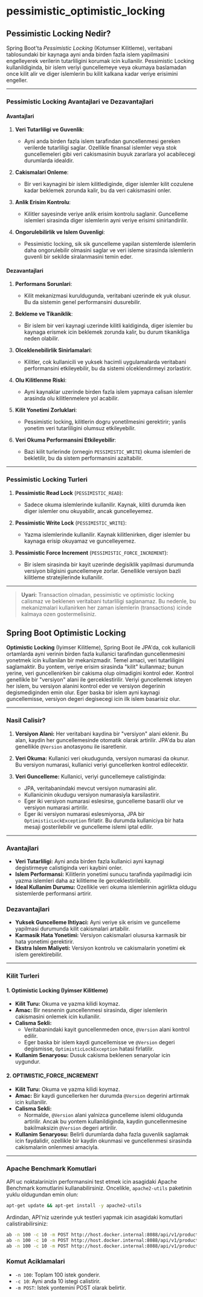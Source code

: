# pessimistic_optimistic_locking

## Pessimistic Locking Nedir?

Spring Boot'ta *Pessimistic Locking* (Kotumser Kilitleme), veritabani tablosundaki bir kaynaga ayni anda birden fazla islem yapilmasini engelleyerek verilerin tutarliligini korumak icin kullanilir. Pessimistic Locking kullanildiginda, bir islem veriyi guncellemeye veya okumaya baslamadan once kilit alir ve diger islemlerin bu kilit kalkana kadar veriye erisimini engeller.

---

### Pessimistic Locking Avantajlari ve Dezavantajlari

#### Avantajlari

1. **Veri Tutarliligi ve Guvenlik**:
    - Ayni anda birden fazla islem tarafindan guncellenmesi gereken verilerde tutarliligi saglar. Ozellikle finansal islemler veya stok guncellemeleri gibi veri cakismasinin buyuk zararlara yol acabilecegi durumlarda idealdir.

2. **Cakismalari Onleme**:
    - Bir veri kaynagini bir islem kilitlediginde, diger islemler kilit cozulene kadar beklemek zorunda kalir, bu da veri cakismasini onler.

3. **Anlik Erisim Kontrolu**:
    - Kilitler sayesinde veriye anlik erisim kontrolu saglanir. Guncelleme islemleri sirasinda diger islemlerin ayni veriye erisimi sinirlandirilir.

4. **Ongorulebilirlik ve Islem Guvenligi**:
    - Pessimistic locking, sik sik guncelleme yapilan sistemlerde islemlerin daha ongorulebilir olmasini saglar ve veri isleme sirasinda islemlerin guvenli bir sekilde siralanmasini temin eder.

#### Dezavantajlari

1. **Performans Sorunlari**:
    - Kilit mekanizmasi kuruldugunda, veritabani uzerinde ek yuk olusur. Bu da sistemin genel performansini dusurebilir.

2. **Bekleme ve Tikaniklik**:
    - Bir islem bir veri kaynagi uzerinde kilitli kaldiginda, diger islemler bu kaynaga erismek icin beklemek zorunda kalir, bu durum tikanikliga neden olabilir.

3. **Olceklenebilirlik Sinirlamalari**:
    - Kilitler, cok kullanicili ve yuksek hacimli uygulamalarda veritabani performansini etkileyebilir, bu da sistemi olceklendirmeyi zorlastirir.

4. **Olu Kilitlenme Riski**:
    - Ayni kaynaklar uzerinde birden fazla islem yapmaya calisan islemler arasinda olu kilitlenmelere yol acabilir.

5. **Kilit Yonetimi Zorluklari**:
    - Pessimistic locking, kilitlerin dogru yonetilmesini gerektirir; yanlis yonetim veri tutarliligini olumsuz etkileyebilir.

6. **Veri Okuma Performansini Etkileyebilir**:
    - Bazi kilit turlerinde (ornegin `PESSIMISTIC_WRITE`) okuma islemleri de bekletilir, bu da sistem performansini azaltabilir.

---

### Pessimistic Locking Turleri

1. **Pessimistic Read Lock** (`PESSIMISTIC_READ`):
    - Sadece okuma islemlerinde kullanilir. Kaynak, kilitli durumda iken diger islemler onu okuyabilir, ancak guncelleyemez.

2. **Pessimistic Write Lock** (`PESSIMISTIC_WRITE`):
    - Yazma islemlerinde kullanilir. Kaynak kilitlenirken, diger islemler bu kaynaga erisip okuyamaz ve guncelleyemez.

3. **Pessimistic Force Increment** (`PESSIMISTIC_FORCE_INCREMENT`):
    - Bir islem sirasinda bir kayit uzerinde degisiklik yapilmasi durumunda versiyon bilgisini guncellemeye zorlar. Genellikle versiyon bazli kilitleme stratejilerinde kullanilir.

---

> **Uyari:** Transaction olmadan, pessimistic ve optimistic locking calismaz ve beklenen veritabani tutarliligi saglanamaz. Bu nedenle, bu mekanizmalari kullanirken her zaman islemlerin (transactions) icinde kalmaya ozen gostermelisiniz.

## Spring Boot Optimistic Locking

**Optimistic Locking** (Iyimser Kilitleme), Spring Boot ile JPA'da, cok kullanicili ortamlarda ayni verinin birden fazla kullanici tarafindan guncellenmesini yonetmek icin kullanilan bir mekanizmadir. Temel amaci, veri tutarliligini saglamaktir. Bu yontem, veriye erisim sirasinda "kilit" kullanmaz; bunun yerine, veri guncellenirken bir cakisma olup olmadigini kontrol eder. Kontrol genellikle bir "versiyon" alani ile gerceklestirilir. Veriyi guncellemek isteyen her islem, bu versiyon alanini kontrol eder ve versiyon degerinin degismediginden emin olur. Eger baska bir islem ayni kaynagi guncellemisse, versiyon degeri degisecegi icin ilk islem basarisiz olur.

---

### Nasil Calisir?

1. **Versiyon Alani:** Her veritabani kaydina bir "versiyon" alani eklenir. Bu alan, kaydin her guncellemesinde otomatik olarak artirilir. JPA'da bu alan genellikle `@Version` anotasyonu ile isaretlenir.

2. **Veri Okuma:** Kullanici veri okudugunda, versiyon numarasi da okunur. Bu versiyon numarasi, kullanici veriyi guncellerken kontrol edilecektir.

3. **Veri Guncelleme:** Kullanici, veriyi guncellemeye calistiginda:
    - JPA, veritabanindaki mevcut versiyon numarasini alir.
    - Kullanicinin okudugu versiyon numarasiyla karsilastirir.
    - Eger iki versiyon numarasi eslesirse, guncelleme basarili olur ve versiyon numarasi artirilir.
    - Eger iki versiyon numarasi eslesmiyorsa, JPA bir `OptimisticLockException` firlatir. Bu durumda kullaniciya bir hata mesaji gosterilebilir ve guncelleme islemi iptal edilir.

---

### Avantajlari

- **Veri Tutarliligi:** Ayni anda birden fazla kullanici ayni kaynagi degistirmeye calistiginda veri kaybini onler.
- **Islem Performansi:** Kilitlerin yonetimi sunucu tarafinda yapilmadigi icin yazma islemleri daha az kilitleme ile gerceklestirilebilir.
- **Ideal Kullanim Durumu:** Ozellikle veri okuma islemlerinin agirlikta oldugu sistemlerde performansi artirir.

### Dezavantajlari

- **Yuksek Guncelleme Ihtiyaci:** Ayni veriye sik erisim ve guncelleme yapilmasi durumunda kilit cakismalari artabilir.
- **Karmasik Hata Yonetimi:** Versiyon cakismalari olusursa karmasik bir hata yonetimi gerektirir.
- **Ekstra Islem Maliyeti:** Versiyon kontrolu ve cakismalarin yonetimi ek islem gerektirebilir.

---

### Kilit Turleri

#### 1. Optimistic Locking (Iyimser Kilitleme)

- **Kilit Turu:** Okuma ve yazma kilidi koymaz.
- **Amac:** Bir nesnenin guncellenmesi sirasinda, diger islemlerin cakismasini onlemek icin kullanilir.
- **Calisma Sekli:**
    - Veritabanindaki kayit guncellenmeden once, `@Version` alani kontrol edilir.
    - Eger baska bir islem kaydi guncellemisse ve `@Version` degeri degismisse, `OptimisticLockException` hatasi firlatilir.
- **Kullanim Senaryosu:** Dusuk cakisma beklenen senaryolar icin uygundur.

#### 2. OPTIMISTIC_FORCE_INCREMENT

- **Kilit Turu:** Okuma ve yazma kilidi koymaz.
- **Amac:** Bir kaydi guncellerken her durumda `@Version` degerini artirmak icin kullanilir.
- **Calisma Sekli:**
    - Normalde, `@Version` alani yalnizca guncelleme islemi oldugunda artirilir. Ancak bu yontem kullanildiginda, kaydin guncellenmesine bakilmaksizin `@Version` degeri artirilir.
- **Kullanim Senaryosu:** Belirli durumlarda daha fazla guvenlik saglamak icin faydalidir, ozellikle bir kaydin okunmasi ve guncellenmesi sirasinda cakismalarin onlenmesi amaciyla.

---

### Apache Benchmark Komutlari

API uc noktalarinizin performansini test etmek icin asagidaki Apache Benchmark komutlarini kullanabilirsiniz. Oncelikle, `apache2-utils` paketinin yuklu oldugundan emin olun:

```bash
apt-get update && apt-get install -y apache2-utils
```

Ardindan, API'niz uzerinde yuk testleri yapmak icin asagidaki komutlari calistirabilirsiniz:

```bash
ab -n 100 -c 10 -m POST http://host.docker.internal:8088/api/v1/products/27/pessimistic/reduce-stock
ab -n 100 -c 10 -m POST http://host.docker.internal:8088/api/v1/products/26/optimistic/reduce-stock
ab -n 100 -c 10 -m POST http://host.docker.internal:8088/api/v1/products/25/none/reduce-stock
```

### Komut Aciklamalari

- `-n 100`: Toplam 100 istek gonderir.
- `-c 10`: Ayni anda 10 istegi calistirir.
- `-m POST`: Istek yontemini POST olarak belirtir.

